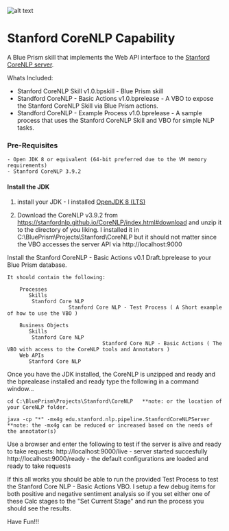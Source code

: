 ![alt text](https://digitalexchange.blueprism.com/dpCatalogForm/renderFile/fe5c17a0-ff99-4f4c-bbe6-fc0792132f40 "DX Community Developer")

<!-- [Markdown Cheetsheet](https://github.com/adam-p/markdown-here/wiki/Markdown-Cheatsheet#links) -->

<!-- Asset Name -->
# Stanford CoreNLP Capability

<!-- Asset Pitch -->
A Blue Prism skill that implements the Web API interface to the [Stanford CoreNLP server](https://stanfordnlp.github.io/CoreNLP/ "Stanford CoreNLP wiki page").

Whats Included:
+ Stanford CoreNLP Skill v1.0.bpskill - Blue Prism skill
+ Standford CoreNLP - Basic Actions v1.0.bprelease - A VBO to expose the Stanford CoreNLP Skill via Blue Prism actions. 
+ Standford CoreNLP - Example Process v1.0.bprelease - A sample process that uses the Stanford CoreNLP Skill and VBO for simple NLP tasks.

### Pre-Requisites

	- Open JDK 8 or equivalent (64-bit preferred due to the VM memory requirements)
	- Stanford CoreNLP 3.9.2

#### Install the JDK

1. install your JDK - I installed [OpenJDK 8 (LTS)](https://adoptopenjdk.net)

2. Download the CoreNLP v3.9.2 from https://stanfordnlp.github.io/CoreNLP/index.html#download and unzip it to the directory of you liking.
I installed it in C:\BluePrism\Projects\Stanford\CoreNLP but it should not matter since the VBO accesses the server API via http://localhost:9000

Install the Stanford CoreNLP - Basic Actions v0.1 Draft.bprelease to your Blue Prism database.

 	It should contain the following:

		Processes
		   Skills
			Stanford Core NLP
                   		Stanford Core NLP - Test Process ( A Short example of how to use the VBO )

		Business Objects
		   Skills
			Stanford Core NLP
                               	   Stanford Core NLP - Basic Actions ( The VBO with access to the CoreNLP tools and Annotators )
		Web APIs
		   Stanford Core NLP

Once you have the JDK installed, the CoreNLP is unzipped and ready and the bprealease installed and ready type the following in a command window...

	cd C:\BluePrism\Projects\Stanford\CoreNLP   **note: or the location of your CoreNLP folder.

	java -cp "*" -mx4g edu.stanford.nlp.pipeline.StanfordCoreNLPServer **note: the -mx4g can be reduced or increased based on the needs of the annotator(s)

Use a browser and enter the following to test if the server is alive and ready to take requests:
	http://localhost:9000/live - server started succesfully
	http://localhost:9000/ready - the default configurations are loaded and ready to take requests

If this all works you should be able to run the provided Test Process to test the Stanford Core NLP - Basic Actions VBO.
I setup a few debug items for both positive and negative sentiment analysis so if you set either one of these Calc stages to the "Set Current Stage" and run the process you should see the results.

Have Fun!!!


